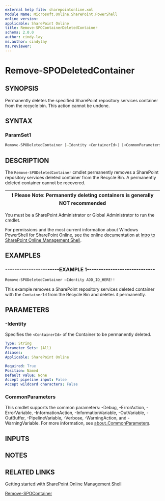 ```yaml
---
external help file: sharepointonline.xml
Module Name: Microsoft.Online.SharePoint.PowerShell
online version: 
applicable: SharePoint Online
title: Remove-SPOContainerDeletedContainer
schema: 2.0.0
author: cindy-lay
ms.author: cindylay
ms.reviewer:
---
```



# Remove-SPODeletedContainer



## SYNOPSIS

Permanently deletes the specified SharePoint repository services container from the recycle bin. This action cannot be undone.

## SYNTAX



### ParamSet1

```powershell
Remove-SPODeletedContainer [–Identity <ContainerId>] [<CommonParameters>]
```



## DESCRIPTION

The `Remove-SPODeletedContainer` cmdlet permanently removes a SharePoint repository services deleted container from the Recycle Bin. A permanently deleted container cannot be recovered.

| :exclamation:  **Please Note:** Permanently deleting containers is generally NOT recommended  |
|-----------------------------------------|  
 

You must be a SharePoint Administrator or Global Administrator to run the cmdlet.

For permissions and the most current information about Windows PowerShell for SharePoint Online, see the online documentation at [Intro to SharePoint Online Management Shell](https://learn.microsoft.com/powershell/sharepoint/sharepoint-online/introduction-sharepoint-online-management-shell?view=sharepoint-ps).




## EXAMPLES

### -----------------------EXAMPLE 1-----------------------------

```powershell
Remove-SPODeletedContainer –Identity ADD_ID_HERE!!
``````

This example removes a SharePoint repository services deleted container with the `ContainerId` from the Recycle Bin and deletes it permanently.



## PARAMETERS


### -Identity

Specifies the `<ContainerId>` of the Container to be permanently deleted.
 
```yaml
Type: String
Parameter Sets: (All)
Aliases:
Applicable: SharePoint Online

Required: True
Position: Named
Default value: None
Accept pipeline input: False
Accept wildcard characters: False
```


### CommonParameters

This cmdlet supports the common parameters: -Debug, -ErrorAction, -ErrorVariable, -InformationAction, -InformationVariable, -OutVariable, -OutBuffer, -PipelineVariable, -Verbose, -WarningAction, and -WarningVariable. For more information, see [about_CommonParameters](https://go.microsoft.com/fwlink/?LinkID=113216).


## INPUTS


## NOTES

## RELATED LINKS

[Getting started with SharePoint Online Management Shell](https://learn.microsoft.com/powershell/sharepoint/sharepoint-online/connect-sharepoint-online?view=sharepoint-ps)

[Remove-SPOContainer](./Remove-SPOContainer.md)

